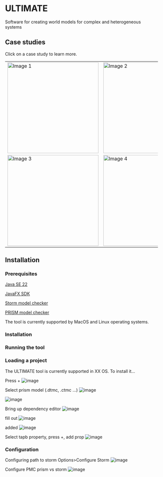 # ULTIMATE
Software for creating world models for complex and heterogeneous systems


## Case studies

Click on a case study to learn more.

<table>
  <tr>
    <td>
      <a href="https://github.com/ULTIMATE-YORK/WorldModel/tree/main/case_studies/robot%20assistive%20dressing">
        <img src="https://github.com/user-attachments/assets/9f591933-eb47-4105-8a00-8d449eec4c50" alt="Image 1" width="300">
      </a>
    </td>
    <td>
      <a href="https://github.com/ULTIMATE-YORK/WorldModel/tree/main/case_studies/FX%20with%20dynamic%20power%20management">
        <img src="https://github.com/user-attachments/assets/5c5b817d-97b4-4563-9bfa-9e16dbe0d34e" alt="Image 2" width="300">
      </a>
    </td>
  </tr>
  <tr>
    <td>
      <a href="https://github.com/ULTIMATE-YORK/WorldModel/tree/main/case_studies/smart%20movement%20detection">
        <img src="https://github.com/user-attachments/assets/8345c45c-76e9-49c0-ae13-a5e182094ed7" alt="Image 3" width="300">
      </a>
    </td>
    <td>
      <!>
      <a href="https://github.com/ULTIMATE-YORK/WorldModel/tree/main/case_studies/ROBOTNAV">
        <img src="https://github.com/user-attachments/assets/2dbf2139-0afa-402f-9332-baac0c43fe13" alt="Image 4" width="300">
      </a>
    </td>
  </tr>
</table>


## Installation

### Prerequisites

[Java SE 22](https://www.oracle.com/java/technologies/javase/jdk22-archive-downloads.html)

[JavaFX SDK](https://www.oracle.com/java/technologies/javase/jdk22-archive-downloads.html)

[Storm model checker](https://www.stormchecker.org/index.html)

[PRISM model checker](https://www.prismmodelchecker.org/)

The tool is currently supported by MacOS and Linux operating systems. 

### Installation

### Running the tool

### Loading a project
The ULTIMATE tool is currently supported in XX OS.
To install it...

Press +
![image](https://github.com/user-attachments/assets/6a5de79a-3517-45b0-8ad2-518a15acc580)

Select prism model (.dtmc, .ctmc ...)
![image](https://github.com/user-attachments/assets/cfd0f9df-24c6-4269-8819-a4827ff9bb68)

![image](https://github.com/user-attachments/assets/72f95592-d2b7-469a-9ff4-4c2160b2ca41)

Bring up dependency editor
![image](https://github.com/user-attachments/assets/daf752a1-228e-43b7-a2f6-a465d3860932)

fill out 
![image](https://github.com/user-attachments/assets/1e07ebd7-d528-456c-a267-9c9d20511ccf)

added
![image](https://github.com/user-attachments/assets/ad700a2a-fdb0-4fb5-8666-02409e7cc3a6)


Select tapb property, press +, add prop
![image](https://github.com/user-attachments/assets/2267481d-1b39-45e3-aed6-72b59637ded4)


### Configuration

Configuring path to storm Options>Configure Storm
![image](https://github.com/user-attachments/assets/ec843eb6-12eb-496a-b994-ee5e40af8848)

Configure PMC prism vs storm
![image](https://github.com/user-attachments/assets/5cfc0ae8-501f-44cc-b282-0ff2c0d0fee5)



